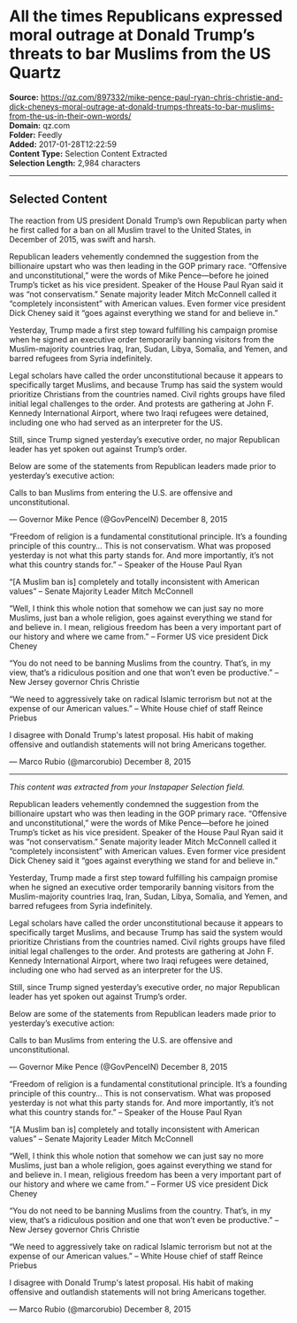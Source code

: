 # All the times Republicans expressed moral outrage at Donald Trump’s threats to bar Muslims from the US Quartz

**Source:** https://qz.com/897332/mike-pence-paul-ryan-chris-christie-and-dick-cheneys-moral-outrage-at-donald-trumps-threats-to-bar-muslims-from-the-us-in-their-own-words/  
**Domain:** qz.com  
**Folder:** Feedly  
**Added:** 2017-01-28T12:22:59  
**Content Type:** Selection Content Extracted  
**Selection Length:** 2,984 characters  


---

## Selected Content

The reaction from US president Donald Trump’s own Republican party when he first called for a ban on all Muslim travel to the United States, in December of 2015, was swift and harsh.

Republican leaders vehemently condemned the suggestion from the billionaire upstart who was then leading in the GOP primary race. “Offensive and unconstitutional,” were the words of Mike Pence—before he joined Trump’s ticket as his vice president. Speaker of the House Paul Ryan said it was “not conservatism.” Senate majority leader Mitch McConnell called it “completely inconsistent” with American values. Even former vice president Dick Cheney said it “goes against everything we stand for and believe in.”

Yesterday, Trump made a first step toward fulfilling his campaign promise when he signed an executive order temporarily banning visitors from the Muslim-majority countries Iraq, Iran, Sudan, Libya, Somalia, and Yemen, and barred refugees from Syria indefinitely.

Legal scholars have called the order unconstitutional because it appears to specifically target Muslims, and because Trump has said the system would prioritize Christians from the countries named. Civil rights groups have filed initial legal challenges to the order. And protests are gathering at John F. Kennedy International Airport, where two Iraqi refugees were detained, including one who had served as an interpreter for the US.

Still, since Trump signed yesterday’s executive order, no major Republican leader has yet spoken out against Trump’s order.

Below are some of the statements from Republican leaders made prior to yesterday’s executive action:

Calls to ban Muslims from entering the U.S. are offensive and unconstitutional.

— Governor Mike Pence (@GovPenceIN) December 8, 2015

“Freedom of religion is a fundamental constitutional principle. It’s a founding principle of this country… This is not conservatism. What was proposed yesterday is not what this party stands for. And more importantly, it’s not what this country stands for.” – Speaker of the House Paul Ryan

“[A Muslim ban is] completely and totally inconsistent with American values” – Senate Majority Leader Mitch McConnell

“Well, I think this whole notion that somehow we can just say no more Muslims, just ban a whole religion, goes against everything we stand for and believe in. I mean, religious freedom has been a very important part of our history and where we came from.” – Former US vice president Dick Cheney

“You do not need to be banning Muslims from the country. That’s, in my view, that’s a ridiculous position and one that won’t even be productive.” – New Jersey governor Chris Christie

“We need to aggressively take on radical Islamic terrorism but not at the expense of our American values.” – White House chief of staff Reince Priebus

I disagree with Donald Trump's latest proposal. His habit of making offensive and outlandish statements will not bring Americans together.

— Marco Rubio (@marcorubio) December 8, 2015

---

*This content was extracted from your Instapaper Selection field.*

Republican leaders vehemently condemned the suggestion from the billionaire upstart who was then leading in the GOP primary race. “Offensive and unconstitutional,” were the words of Mike Pence—before he joined Trump’s ticket as his vice president. Speaker of the House Paul Ryan said it was “not conservatism.” Senate majority leader Mitch McConnell called it “completely inconsistent” with American values. Even former vice president Dick Cheney said it “goes against everything we stand for and believe in.”

Yesterday, Trump made a first step toward fulfilling his campaign promise when he signed an executive order temporarily banning visitors from the Muslim-majority countries Iraq, Iran, Sudan, Libya, Somalia, and Yemen, and barred refugees from Syria indefinitely.

Legal scholars have called the order unconstitutional because it appears to specifically target Muslims, and because Trump has said the system would prioritize Christians from the countries named. Civil rights groups have filed initial legal challenges to the order. And protests are gathering at John F. Kennedy International Airport, where two Iraqi refugees were detained, including one who had served as an interpreter for the US.

Still, since Trump signed yesterday’s executive order, no major Republican leader has yet spoken out against Trump’s order.

Below are some of the statements from Republican leaders made prior to yesterday’s executive action:

Calls to ban Muslims from entering the U.S. are offensive and unconstitutional.

— Governor Mike Pence (@GovPenceIN) December 8, 2015

“Freedom of religion is a fundamental constitutional principle. It’s a founding principle of this country… This is not conservatism. What was proposed yesterday is not what this party stands for. And more importantly, it’s not what this country stands for.” – Speaker of the House Paul Ryan

“[A Muslim ban is] completely and totally inconsistent with American values” – Senate Majority Leader Mitch McConnell

“Well, I think this whole notion that somehow we can just say no more Muslims, just ban a whole religion, goes against everything we stand for and believe in. I mean, religious freedom has been a very important part of our history and where we came from.” – Former US vice president Dick Cheney

“You do not need to be banning Muslims from the country. That’s, in my view, that’s a ridiculous position and one that won’t even be productive.” – New Jersey governor Chris Christie

“We need to aggressively take on radical Islamic terrorism but not at the expense of our American values.” – White House chief of staff Reince Priebus

I disagree with Donald Trump's latest proposal. His habit of making offensive and outlandish statements will not bring Americans together.

— Marco Rubio (@marcorubio) December 8, 2015
